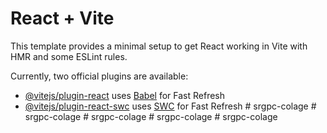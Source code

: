 # React + Vite

This template provides a minimal setup to get React working in Vite with HMR and some ESLint rules.

Currently, two official plugins are available:

- [@vitejs/plugin-react](https://github.com/vitejs/vite-plugin-react/blob/main/packages/plugin-react/README.md) uses [Babel](https://babeljs.io/) for Fast Refresh
- [@vitejs/plugin-react-swc](https://github.com/vitejs/vite-plugin-react-swc) uses [SWC](https://swc.rs/) for Fast Refresh
#   s r g p c - c o l a g e  
 #   s r g p c - c o l a g e  
 #   s r g p c - c o l a g e  
 #   s r g p c - c o l a g e  
 #   s r g p c - c o l a g e  
 